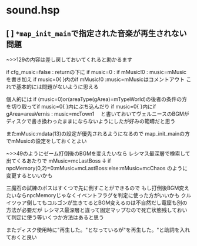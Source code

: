 # sound.hsp


## [ ] `*map_init_main`で指定された音楽が再生されない問題
~>>129の内容は差し戻しておいてくれると助かるます

if cfg_music=false : returnの下に
if music=0 : if mMusic!0 : music=mMusicを書き加え
if music=0{ }内のif mMusic!0 :music=mMusicはコメントアウト
これで基本的には問題がないように思える

個人的には
if (music=0)or(areaType(gArea)=mTypeWorld)の後者の条件の方を切り取ってif music=0{ }内にぶち込んだり
if music=0{ }内にif gArea=areaVernis : music=mcTown1　
と書いておいてヴェルニースのBGMがディスクで書き換わったままにならないようにしたが好みの範疇だと思う

またmMusic:mdata(13)の設定が優先されるようになるので
map_init_mainの方でmMusicの設定をしておくとよい

~>>49のようにゼーム打倒後のBGMを変えたいなら
レシマス最深層で検索して出てくるあたりで
mMusic=mcLastBoss
↓
if npcMemory(0,2)=0:mMusic=mcLastBoss:else:mMusic=mcChaos
のように変更するといいかも

三魔石の試練のボスはすくつで先に倒すことができるので
もし打倒後BGM変えたいならnpcMemoryじゃなくイベントフラグを判定に使った方がいいかも
クルイツゥア倒してもコルゴンが生きてるとBGM変えるのは不自然だし竜窟も別の方法が必要だが
レシマス最深層と違って固定マップなので死亡状態残しておいて判定に使う等いくつか方法はあると思う

またディスク使用時に"再生した。"となっているが"を再生した。"と助詞を入れておくと良い


